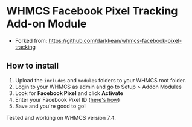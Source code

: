 # WHMCS Facebook Pixel Tracking Add-on Module
- Forked from: https://github.com/darkkean/whmcs-facebook-pixel-tracking

## How to install
1. Upload the `includes` and `modules` folders to your WHMCS root folder.
2. Login to your WHMCS as admin and go to Setup > Addon Modules
3. Look for **Facebook Pixel** and click **Activate**
4. Enter your Facebook Pixel ID ([here's how](https://www.youtube.com/watch?v=FuvkUhU9VSQ)) 
5. Save and you're good to go!

Tested and working on WHMCS version 7.4.


